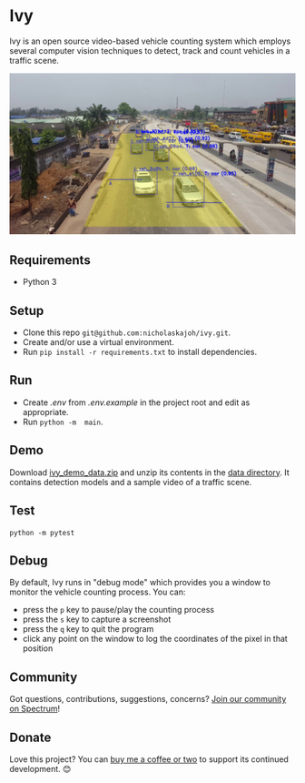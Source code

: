 # Ivy
Ivy is an open source video-based vehicle counting system which employs several computer vision techniques to detect, track and count vehicles in a traffic scene.

![](vehicle_counting.jpg)

## Requirements
- Python 3

## Setup
- Clone this repo `git@github.com:nicholaskajoh/ivy.git`.
- Create and/or use a virtual environment.
- Run `pip install -r requirements.txt` to install dependencies.

## Run
- Create _.env_ from _.env.example_ in the project root and edit as appropriate.
- Run `python -m  main`.

## Demo
Download [ivy_demo_data.zip](https://drive.google.com/open?id=1JtEhWlfk1CiUEFsrTQHQa0VkTi3IKbze) and unzip its contents in the [data directory](/data). It contains detection models and a sample video of a traffic scene.

## Test
```
python -m pytest
```

## Debug
By default, Ivy runs in "debug mode" which provides you a window to monitor the vehicle counting process. You can:
- press the `p` key to pause/play the counting process
- press the `s` key to capture a screenshot
- press the `q` key to quit the program
- click any point on the window to log the coordinates of the pixel in that position

## Community
Got questions, contributions, suggestions, concerns? [Join our community on Spectrum](https://spectrum.chat/ivy)!

## Donate
Love this project? You can [buy me a coffee or two](http://buymeacoff.ee/nicholaskajoh) to support its continued development. 😊
